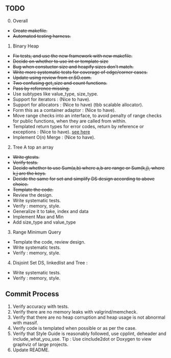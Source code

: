 TODO
----
0. Overall
 * ~~Create makefile.~~
 * ~~Automated testing harness.~~

1. Binary Heap
 * ~~Fix tests, and use the new framework with new makefile.~~
 * ~~Decide on whether to use int or template size~~
 * ~~Bug when constuctor size and heapify sizes don't match.~~
 * ~~Write more systematic tests for coverage of edge/corner cases.~~
 * ~~Update using review from cr.SO.com.~~
  * ~~Two confusing get\_size and count functions.~~
  * ~~Pass by reference missing.~~
  * Use subtypes like value\_type, size\_type.
  * Support for iterators  : (Nice to have).
  * Support for allocators : (Nice to have) (tbb scalable allocator).
  * Form this as a container adaptor : (Nice to have).
 * Move range checks into an interface, to avoid penalty of range checks for public functions, when they are called from within.
 * Templated return types for error codes, return by reference or exceptions : (Nice to have).
   [see here](http://stackoverflow.com/questions/3157098/whats-the-right-approach-to-return-error-codes-in-c)
 * Implement O(n) Merge : (Nice to have).

2. Tree A top an array
 * ~~Write gtests.~~
 * ~~Verify tests.~~
 * ~~Decide whether to use Sum(a,b) where a,b are range or Sum(k,j), where k,j are the keys.~~
 * ~~Decide the same for set and simplify DS design according to above choice.~~
 * ~~Template the code.~~
 * Review the design.
 * Write systematic tests.
 * Verify : memory, style.
 * Generalize it to take, index and data 
 * Implement Max and Min
 * Add size\_type and value\_type

3. Range Minimum Query 
 * Template the code, review design.
 * Write systematic tests. 
 * Verify : memory, style.

4. Disjoint Set DS, linkedlist and Tree : 
 * Write systematic tests. 
 * Verify : memory, style.
   

Commit Process
--------------
1. Verify accuracy with tests.
2. Verify there are no memory leaks with valgrind/memcheck.
3. Verify that there are no heap corruption and heap usage is not abnormal with massif.
4. Verify code is templated when possible or as per the case.
5. Verify that Style Guide is reasonably followed, use cpplint, deheader and include\_what\_you\_use.
   Tip : Use cinclude2dot or Doxygen to view graphviz of large projects.
6. Update README.
